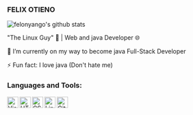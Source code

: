 ### FELIX OTIENO

<!--
**FELONYANGO/FELONYANGO** is a ✨ _special_ ✨ repository because its `README.md` (this file) appears on your GitHub profile.

Here are some ideas to get you started:

- 🔭 I’m currently working on ...
- 🌱 I’m currently learning ...
- 👯 I’m looking to collaborate on ...
- 🤔 I’m looking for help with ...
- 💬 Ask me about ...
- 📫 How to reach me: ...
- 😄 Pronouns: ...
- ⚡ Fun fact: ...
-->
![felonyango's github stats](https://github-readme-stats.vercel.app/api?username=FELONYANGO&theme=highcontrast&show_icons=true)
  
  "The Linux Guy" 🐧 | Web and java Developer 🌐 

🚀 I’m currently on my way to become java Full-Stack Developer

⚡ Fun fact: I love java (Don't hate me)
### Languages and Tools:

<img align="left" alt="Visual Studio Code" width="26px" src="https://user-images.githubusercontent.com/75170699/133462085-245c5372-cc54-4b2e-8c8e-f946d7dacaad.png" />
<img align="left" alt="HTML5" width="26px" src=
"https://user-images.githubusercontent.com/75170699/133461622-c4263950-fb87-4fca-8f85-bda0dbb1184e.png" />
<img align="left" alt="CSS3" width="26px" src="https://user-images.githubusercontent.com/75170699/133461594-55ffa391-de24-4127-be8a-f7c1fb5b1325.png" />
<img align="left" alt="Linux" width="26px" src="https://user-images.githubusercontent.com/75170699/133460224-4156979d-6927-403b-95a0-3474ac2f659c.png" />
<img align="left" alt="Git" width="26px" src="https://user-images.githubusercontent.com/75170699/133460705-0d21c78b-8b18-4eba-861c-9e8c73d294af.png" />
